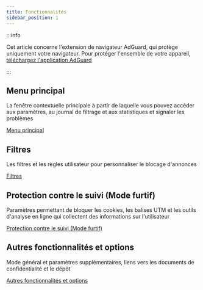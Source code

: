 ```yaml
---
title: Fonctionnalités
sidebar_position: 1
---
```


:::info

Cet article concerne l'extension de navigateur AdGuard, qui protège uniquement votre navigateur. Pour protéger l'ensemble de votre appareil, [téléchargez l'application AdGuard](https://agrd.io/download-kb-adblock)

:::

## Menu principal

La fenêtre contextuelle principale à partir de laquelle vous pouvez accéder aux paramètres, au journal de filtrage et aux statistiques et signaler les problèmes

[Menu principal](/adguard-browser-extension/features/main-menu.md)

## Filtres

Les filtres et les règles utilisateur pour personnaliser le blocage d'annonces

[Filtres](/adguard-browser-extension/features/filters.md)

## Protection contre le suivi (Mode furtif)

Paramètres permettant de bloquer les cookies, les balises UTM et les outils d'analyse en ligne qui collectent des informations sur l'utilisateur

[Protection contre le suivi (Mode furtif)](/adguard-browser-extension/features/stealth-mode.md)

## Autres fonctionnalités et options

Mode général et paramètres supplémentaires, liens vers les documents de confidentialité et le dépôt

[Autres fonctionnalités et options](/adguard-browser-extension/features/other-features.md)
